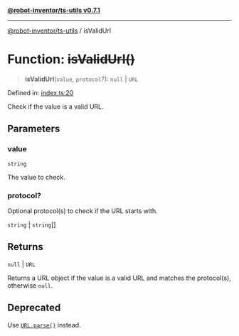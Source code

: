 [**@robot-inventor/ts-utils v0.7.1**](../README.md)

***

[@robot-inventor/ts-utils](../README.md) / isValidUrl

# Function: ~~isValidUrl()~~

> **isValidUrl**(`value`, `protocol`?): `null` \| `URL`

Defined in: [index.ts:20](https://github.com/Robot-Inventor/ts-utils/blob/ad2e1d60c0ccfd090c9dc7d5610dfc4951fff7dc/src/index.ts#L20)

Check if the value is a valid URL.

## Parameters

### value

`string`

The value to check.

### protocol?

Optional protocol(s) to check if the URL starts with.

`string` | `string`[]

## Returns

`null` \| `URL`

Returns a URL object if the value is a valid URL and matches the protocol(s), otherwise `null`.

## Deprecated

Use [`URL.parse()`](https://developer.mozilla.org/docs/Web/API/URL/parse_static) instead.
